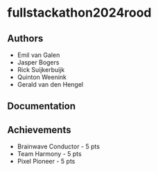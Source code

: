 # fullstackathon2024rood

## Authors

- Emil van Galen
- Jasper Bogers
- Rick Suijkerbuijk
- Quinton Weenink
- Gerald van den Hengel

## Documentation

## Achievements

- Brainwave Conductor - 5 pts
- Team Harmony - 5 pts
- Pixel Pioneer - 5 pts
